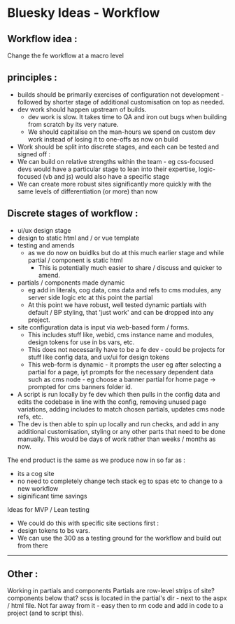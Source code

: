 # Bluesky Ideas - Workflow

## Workflow idea :

Change the fe workflow at a macro level

## principles :
- builds should be primarily exercises of configuration not development - followed by shorter stage of additional customisation on top as needed.
- dev work should happen upstream of builds.
    - dev work is slow. It takes time to QA and iron out bugs when building from scratch by its very nature.
    - We should capitalise on the man-hours we spend on custom dev work instead of losing it to one-offs as now on build
- Work should be split into discrete stages, and each can be tested and signed off :
- We can build on relative strengths within the team - eg css-focused devs would have a particular stage to lean into their expertise, logic-focused (vb and js) would also have a specific stage
- We can create more robust sites significantly more quickly with the same levels of differentiation (or more) than now

## Discrete stages of workflow :
- ui/ux design stage
- design to static html and / or vue template
- testing and amends
  - as we do now on buidlks but do at this much earlier stage and while partial / component is static html
    - This is potentially much easier to share / discuss and quicker to amend.
- partials / components made dynamic
    - eg add in literals, cog data, cms data and refs to cms modules, any server side logic etc
at this point the partial
    - At this point we have robust, well tested dynamic partials with default / BP styling, that 'just work' and can be dropped into any project.
- site configuration data is input via web-based form / forms.
    - This includes stuff like, webid, cms instance name and modules, design tokens for use in bs vars, etc.
    - This does not necessarily have to be a fe dev - could be projects for stuff like config data, and ux/ui for design tokens
    - This web-form is dynamic - it prompts the user eg after selecting a partial for a page, iyt prompts for the necessary dependent data such as cms node - eg choose a banner partial for home page -> prompted for cms banners folder id.
- A script is run locally by fe dev which then pulls in the config data and edits the codebase in line with the config, removing unused page variations, adding includes to match chosen partials, updates cms node refs, etc.
- The dev is then able to spin up locally and run checks, and add in any additional customisation, styling or any other parts that need to be done manually. This would be days of work rather than weeks / months as now.

The end product is the same as we produce now in so far as :
- its a cog site
- no need to completely change tech stack eg to spas etc to change to a new workflow
- siginificant time savings

Ideas for MVP / Lean testing
- We could do this with specific site sections first :
- design tokens to bs vars.
- We can use the 300 as a testing ground for the workflow and build out from there

-----

## Other :
Working in partials and components
Partials are row-level strips of site?
components below that?
scss is located in the partial's dir - next to the aspx / html file. Not far away from it - easy then to rm code and add in code to a project (and to script this).
